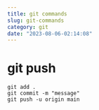 ```yaml
---
title: git commands
slug: git-commands
category: git
date: "2023-08-06-02:14:08"
---
```


# git push
```
git add .
git commit -m "message"
git push -u origin main
```